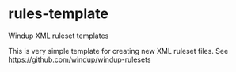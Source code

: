 # rules-template
Windup XML ruleset templates

This is very simple template for creating new XML ruleset files. See https://github.com/windup/windup-rulesets
